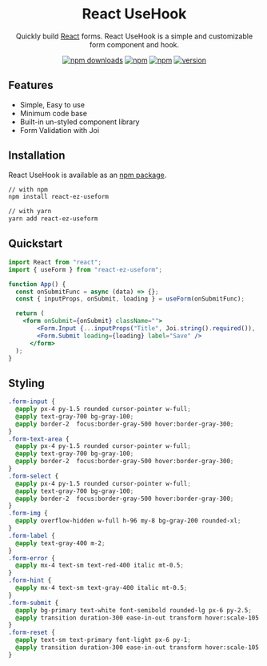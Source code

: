 <h1 align="center">React UseHook</h1>
<div align="center">

Quickly build [React](https://reactjs.org/) forms. React UseHook is a simple and customizable form component and hook.

</div>

<div align="center">

[![npm downloads](https://img.shields.io/npm/dm/react-ez-useform.svg)](https://www.npmjs.com/package/react-ez-useform)
[![npm](https://img.shields.io/npm/dt/react-ez-useform.svg)](https://www.npmjs.com/package/react-ez-useform)
[![npm](https://img.shields.io/npm/l/react-ez-useform.svg?color=red)](https://github.com/react-ez-useform/react-ez-useform/blob/master/LICENSE)
[![version](https://img.shields.io/npm/v/react-ez-useform.svg)](https://www.npmjs.com/package/react-ez-useform)

</div>

## Features

- Simple, Easy to use
- Minimum code base
- Built-in un-styled component library
- Form Validation with Joi

## Installation

React UseHook is available as an [npm package](https://www.npmjs.com/package/react-ez-useform).

```sh
// with npm
npm install react-ez-useform

// with yarn
yarn add react-ez-useform
```

## Quickstart

```jsx
import React from "react";
import { useForm } from "react-ez-useform";

function App() {
  const onSubmitFunc = async (data) => {};
  const { inputProps, onSubmit, loading } = useForm(onSubmitFunc);

  return (
    <form onSubmit={onSubmit} className="">
        <Form.Input {...inputProps("Title", Joi.string().required()), 'Initial Title'} />
        <Form.Submit loading={loading} label="Save" />
      </form>
  );
}
```

## Styling

```css
.form-input {
  @apply px-4 py-1.5 rounded cursor-pointer w-full;
  @apply text-gray-700 bg-gray-100;
  @apply border-2  focus:border-gray-500 hover:border-gray-300;
}
.form-text-area {
  @apply px-4 py-1.5 rounded cursor-pointer w-full;
  @apply text-gray-700 bg-gray-100;
  @apply border-2  focus:border-gray-500 hover:border-gray-300;
}
.form-select {
  @apply px-4 py-1.5 rounded cursor-pointer w-full;
  @apply text-gray-700 bg-gray-100;
  @apply border-2  focus:border-gray-500 hover:border-gray-300;
}
.form-img {
  @apply overflow-hidden w-full h-96 my-8 bg-gray-200 rounded-xl;
}
.form-label {
  @apply text-gray-400 m-2;
}
.form-error {
  @apply mx-4 text-sm text-red-400 italic mt-0.5;
}
.form-hint {
  @apply mx-4 text-sm text-gray-400 italic mt-0.5;
}
.form-submit {
  @apply bg-primary text-white font-semibold rounded-lg px-6 py-2.5;
  @apply transition duration-300 ease-in-out transform hover:scale-105 hover:shadow-md;
}
.form-reset {
  @apply text-sm text-primary font-light px-6 py-1;
  @apply transition duration-300 ease-in-out transform hover:scale-105 hover:underline;
}
```
